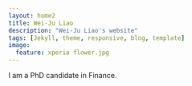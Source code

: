 ```yaml
---
layout: home2
title: Wei-Ju Liao
description: "Wei-Ju Liao's website"
tags: [Jekyll, theme, responsive, blog, template] 
image:
  feature: xperia flower.jpg
---
```


I am a PhD candidate in Finance.
